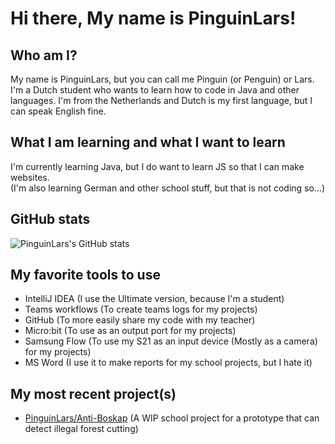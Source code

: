 # Hi there, My name is PinguinLars!
## Who am I?
My name is PinguinLars, but you can call me Pinguin (or Penguin) or Lars.  
I'm a Dutch student who wants to learn how to code in Java and other languages.
I'm from the Netherlands and Dutch is my first language, but I can speak English fine.

## What I am learning and what I want to learn
I'm currently learning Java, but I do want to learn JS so that I can make websites.  
(I'm also learning German and other school stuff, but that is not coding so...)

## GitHub stats
![PinguinLars's GitHub stats](https://github-readme-stats.vercel.app/api?username=PinguinLars&show_icons=true&theme=light)
<!-- Yes I do use light mode, fight me -->

## My favorite tools to use
- IntelliJ IDEA (I use the Ultimate version, because I'm a student)
- Teams workflows (To create teams logs for my projects)
- GitHub (To more easily share my code with my teacher)
- Micro:bit (To use as an output port for my projects)
- Samsung Flow (To use my S21 as an input device (Mostly as a camera) for my projects)
- MS Word (I use it to make reports for my school projects, but I hate it)

## My most recent project(s)
- [PinguinLars/Anti-Boskap](https://github.com/PinguinLars/Anti-Boskap) (A WIP school project for a prototype that can detect illegal forest cutting)
<!--
**PinguinLars/PinguinLars** is a ✨ _special_ ✨ repository because its `README.md` (this file) appears on your GitHub profile.

Here are some ideas to get you started:

- 🔭 I’m currently working on ...
- 🌱 I’m currently learning ...
- 👯 I’m looking to collaborate on ...
- 🤔 I’m looking for help with ...
- 💬 Ask me about ...
- 📫 How to reach me: ...
- 😄 Pronouns: ...
- ⚡ Fun fact: ...
-->
